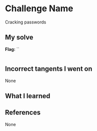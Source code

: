 # Challenge Name
Cracking passwords

## My solve
**Flag:** ``

```bash

```
## Incorrect tangents I went on
None

## What I learned


## References 
None
